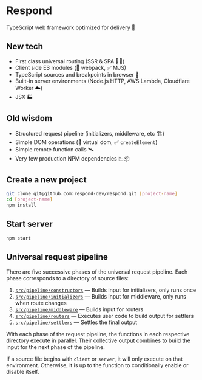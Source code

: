 # Respond

TypeScript web framework optimized for delivery 🚚

## New tech

- First class universal routing (SSR & SPA 🧖‍♀️)
- Client side ES modules (🚫 webpack, ✅ MJS)
- TypeScript sources and breakpoints in browser 🧘
- Built-in server environments (Node.js HTTP, AWS Lambda, Cloudflare Worker ☁️)
- JSX 🏭

## Old wisdom

- Structured request pipeline (initializers, middleware, etc 🏗️)
- Simple DOM operations (🚫 virtual dom, ✅ `createElement`)
- Simple remote function calls 🛰️
- Very few production NPM dependencies 📉📦

## Create a new project

```bash
git clone git@github.com:respond-dev/respond.git [project-name]
cd [project-name]
npm install
```

## Start server

```bash
npm start
```

## Universal request pipeline

There are five successive phases of the universal request pipeline. Each phase corresponds to a directory of source files:

1. [`src/pipeline/constructors`](src/pipeline/constructors) — Builds input for initializers, only runs once
2. [`src/pipeline/initializers`](src/pipeline/initializers) — Builds input for middleware, only runs when route changes
3. [`src/pipeline/middleware`](src/pipeline/middleware) — Builds input for routers
4. [`src/pipeline/routers`](src/pipeline/routers) — Executes user code to build output for settlers
5. [`src/pipeline/settlers`](src/pipeline/settlers) — Settles the final output

With each phase of the request pipeline, the functions in each respective directory execute in parallel. Their collective output combines to build the input for the next phase of the pipeline.

If a source file begins with `client` or `server`, it will only execute on that environment. Otherwise, it is up to the function to conditionally enable or disable itself.
